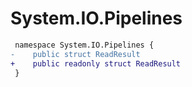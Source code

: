 # System.IO.Pipelines

``` diff
 namespace System.IO.Pipelines {
-    public struct ReadResult
+    public readonly struct ReadResult
 }
```

